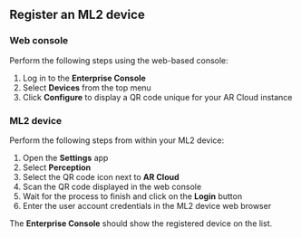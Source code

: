 ## Register an ML2 device

### Web console

Perform the following steps using the web-based console:

1. Log in to the **Enterprise Console**
1. Select **Devices** from the top menu
1. Click **Configure** to display a QR code unique for your AR Cloud instance

### ML2 device

Perform the following steps from within your ML2 device:

1. Open the **Settings** app
1. Select **Perception**
1. Select the QR code icon next to **AR Cloud**
1. Scan the QR code displayed in the web console
1. Wait for the process to finish and click on the **Login** button
1. Enter the user account credentials in the ML2 device web browser

The **Enterprise Console** should show the registered device on the list.

